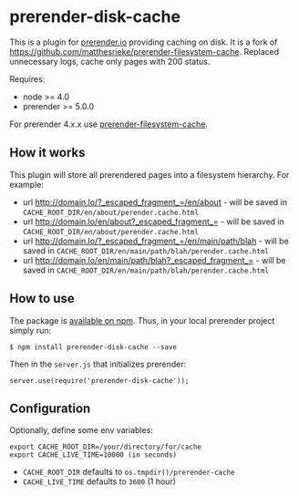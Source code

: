 # prerender-disk-cache

This is a plugin for [prerender.io](https://github.com/prerender/prerender)
providing caching on disk.
It is a fork of https://github.com/matthesrieke/prerender-filesystem-cache. 
Replaced unnecessary logs, cache only pages with 200 status. 

Requires:
 - node >= 4.0
 - prerender >= 5.0.0
 
For prerender 4.x.x use [prerender-filesystem-cache](https://github.com/matthesrieke/prerender-filesystem-cache).

## How it works

This plugin will store all prerendered pages into a filesystem hierarchy.
For example:

* url http://domain.lo/?_escaped_fragment_=/en/about - will be saved in
`CACHE_ROOT_DIR/en/about/perender.cache.html`
* url http://domain.lo/en/about?_escaped_fragment_= - will be saved in
`CACHE_ROOT_DIR/en/about/perender.cache.html`
* url http://domain.lo/?_escaped_fragment_=/en/main/path/blah - will be saved
in `CACHE_ROOT_DIR/en/main/path/blah/perender.cache.html`
* url http://domain.lo/en/main/path/blah?_escaped_fragment_= - will be saved
in `CACHE_ROOT_DIR/en/main/path/blah/perender.cache.html`


## How to use

The package is [available on npm](https://www.npmjs.com/package/prerender-disk-cache). Thus, in your local prerender project simply run:

`$ npm install prerender-disk-cache --save`

Then in the `server.js` that initializes prerender:

`server.use(require('prerender-disk-cache'));`

## Configuration

Optionally, define some env variables:

```
export CACHE_ROOT_DIR=/your/directory/for/cache  
export CACHE_LIVE_TIME=10000 (in seconds)
```

* `CACHE_ROOT_DIR` defaults to `os.tmpdir()/prerender-cache`
* `CACHE_LIVE_TIME` defaults to `3600` (1 hour)
